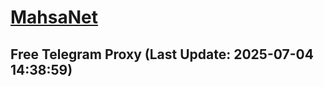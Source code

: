 
# [MahsaNet](https://t.me/mahsa_net)
## Free Telegram Proxy (Last Update: 2025-07-04 14:38:59)

    